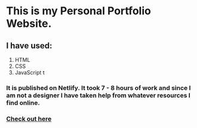 # This is my Personal Portfolio Website. 

## I have used:
1. HTML
2. CSS
3. JavaScript
t

### It is published on Netlify. It took 7 - 8 hours of work and since I am not a designer I have taken help from whatever resources I find online.

### [Check out here](http://t.ly/NpOx)
